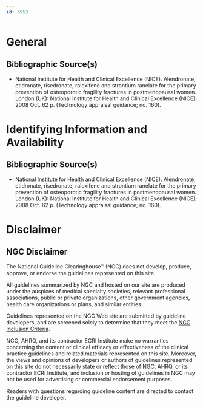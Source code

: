 ```yaml
---
id: 6953
---
```


# General

## Bibliographic Source(s)

- National Institute for Health and Clinical Excellence (NICE). Alendronate, etidronate, risedronate, raloxifene and strontium ranelate for the primary prevention of osteoporotic fragility fractures in postmenopausal women. London (UK): National Institute for Health and Clinical Excellence (NICE); 2008 Oct. 62 p. (Technology appraisal guidance; no. 160).

# Identifying Information and Availability

## Bibliographic Source(s)

- National Institute for Health and Clinical Excellence (NICE). Alendronate, etidronate, risedronate, raloxifene and strontium ranelate for the primary prevention of osteoporotic fragility fractures in postmenopausal women. London (UK): National Institute for Health and Clinical Excellence (NICE); 2008 Oct. 62 p. (Technology appraisal guidance; no. 160).

# Disclaimer

## NGC Disclaimer

The National Guideline Clearinghouse™ (NGC) does not develop, produce, approve, or endorse the guidelines represented on this site.

All guidelines summarized by NGC and hosted on our site are produced under the auspices of medical specialty societies, relevant professional associations, public or private organizations, other government agencies, health care organizations or plans, and similar entities.

Guidelines represented on the NGC Web site are submitted by guideline developers, and are screened solely to determine that they meet the [NGC Inclusion Criteria](/help-and-about/summaries/inclusion-criteria).

NGC, AHRQ, and its contractor ECRI Institute make no warranties concerning the content or clinical efficacy or effectiveness of the clinical practice guidelines and related materials represented on this site. Moreover, the views and opinions of developers or authors of guidelines represented on this site do not necessarily state or reflect those of NGC, AHRQ, or its contractor ECRI Institute, and inclusion or hosting of guidelines in NGC may not be used for advertising or commercial endorsement purposes.

Readers with questions regarding guideline content are directed to contact the guideline developer.

